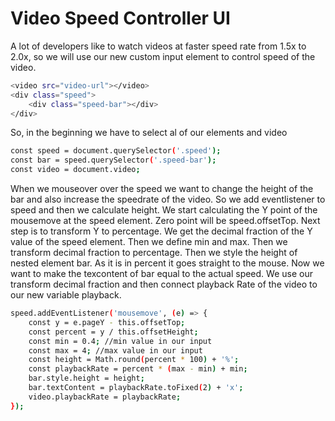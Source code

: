 Video Speed Controller UI
=========================

A lot of developers like to watch videos at faster speed rate from 1.5x to 2.0x, so we will use our new custom input element to control speed of the video.

```bash
<video src="video-url"></video>
<div class="speed">
	<div class="speed-bar"></div>
</div>
```
So, in the beginning we have to select al of our elements and video

```bash
const speed = document.querySelector('.speed');
const bar = speed.querySelector('.speed-bar');
const video = document.video;
```
When we mouseover over the speed we want to change the height of the bar and also increase the speedrate of the video.  So we add eventlistener to speed and then we calculate height. We start calculating the Y point of the mousemove at the speed element. Zero point will be speed.offsetTop. 
Next step is to transform Y to percentage. We get the decimal fraction of the Y value of the speed element.
Then we define min and max. 
Then we transform decimal fraction to percentage. 
Then we style the height of nested element bar. As it is in percent it goes straight to the mouse. 
Now we want to make the texcontent of bar equal to the actual speed. We use our transform decimal fraction and then connect playback Rate of the video to our new variable playback.

```bash
speed.addEventListener('mousemove', (e) => {
	const y = e.pageY - this.offsetTop;
	const percent = y / this.offsetHeight;
	const min = 0.4; //min value in our input
	const max = 4; //max value in our input
	const height = Math.round(percent * 100) + '%';
	const playbackRate = percent * (max - min) + min;
	bar.style.height = height;
	bar.textContent = playbackRate.toFixed(2) + 'x';
	video.playbackRate = playbackRate;
});
```
